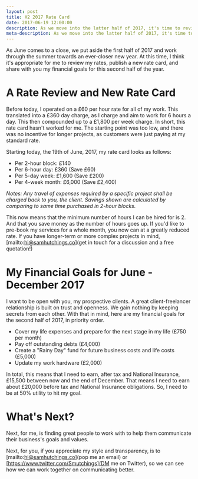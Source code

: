 ```yaml
---
layout: post
title: H2 2017 Rate Card
date: 2017-06-19 12:00:00
description: As we move into the latter half of 2017, it's time to review my rates and how I work.
meta-description: As we move into the latter half of 2017, it's time to review my rates and how I work.
---
```

As June comes to a close, we put aside the first half of 2017 and work through the summer towards an ever-closer new year. At this time, I think it's appropriate for me to review my rates, publish a new rate card, and share with you my financial goals for this second half of the year.

# A Rate Review and New Rate Card

Before today, I operated on a £60 per hour rate for all of my work. This translated into a £360 day charge, as I charge and aim to work for 6 hours a day. This then compounded up to a £1,800 per week charge. In short, this rate card hasn't worked for me. The starting point was too low, and there was no incentive for longer projects, as customers were just paying at my standard rate.

Starting today, the 19th of June, 2017, my rate card looks as follows:

- Per 2-hour block: £140
- Per 6-hour day: £360 (Save £60)
- Per 5-day week: £1,600 (Save £200)
- Per 4-week month: £6,000 (Save £2,400)

*Notes: Any travel of expenses required by a specific project shall be charged back to you, the client. Savings shown are calculated by comparing to same time purchased in 2-hour blocks.*

This now means that the minimum number of hours I can be hired for is 2. And that you save money as the number of hours goes up. If you'd like to pre-book my services for a whole month, you now can at a greatly reduced rate. If you have longer-term or more complex projects in mind, [mailto:hi@samhutchings.co](get in touch for a discussion and a free quotation!)

# My Financial Goals for June - December 2017

I want to be open with you, my prospective clients. A great client-freelancer relationship is built on trust and openness. We gain nothing by keeping secrets from each other. With that in mind, here are my financial goals for the second half of 2017, in priority order.

- Cover my life expenses and prepare for the next stage in my life (£750 per month)
- Pay off outstanding debts (£4,000)
- Create a "Rainy Day" fund for future business costs and life costs (£5,000)
- Update my work hardware (£2,000)

In total, this means that I need to earn, after tax and National Insurance, £15,500 between now and the end of December. That means I need to earn about £20,000 before tax and National Insurance obligations. So, I need to be at 50% utility to hit my goal.

# What's Next?

Next, for me, is finding great people to work with to help them communicate their business's goals and values.

Next, for you, if you appreciate my style and transparency, is to [mailto:hi@samhutchings.co](pop me an email) or [https://www.twitter.com/Smutchings](DM me on Twitter), so we can see how we can work together on communicating better.
